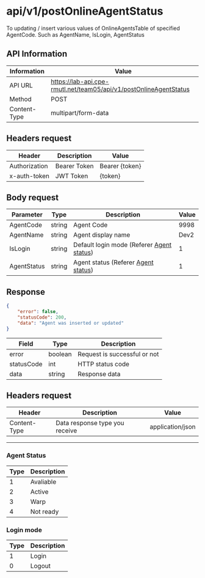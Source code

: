 # api/v1/postOnlineAgentStatus
To updating / insert various values of OnlineAgentsTable of specified AgentCode. Such as AgentName, IsLogin, AgentStatus



## API Information
| Information  | Value                                                             |
|--------------|-------------------------------------------------------------------|
| API URL      | https://lab-api.cpe-rmutl.net/team05/api/v1/postOnlineAgentStatus |
| Method       | POST                                                              |
| Content-Type | multipart/form-data                                               |

## Headers request
| Header        | Description  | Value          |
|---------------|--------------|----------------|
| Authorization | Bearer Token | Bearer {token} |
| x-auth-token  | JWT Token    | {token}        |

## Body request
| Parameter   | Type   | Description                                              | Value |
|-------------|--------|----------------------------------------------------------|-------|
| AgentCode   | string | Agent Code                                               | 9998  |
| AgentName   | string | Agent display name                                       | Dev2  |
| IsLogin     | string | Default login mode (Referer [Agent status](#login-mode)) | 1     |
| AgentStatus | string | Agent status (Referer [Agent status](#agent-status))     | 1     |

## Response
```json
{
    "error": false,
    "statusCode": 200,
    "data": "Agent was inserted or updated"
}
```

| Field      | Type    | Description                  |
|------------|---------|------------------------------|
| error      | boolean | Request is successful or not |
| statusCode | int     | HTTP status code             |
| data       | string  | Response data                |


## Headers request
| Header       | Description                    | Value            |
|--------------|--------------------------------|------------------|
| Content-Type | Data response type you receive | application/json |

---
### Agent Status
| Type | Description |
|------|-------------|
| 1    | Avaliable   |
| 2    | Active      |
| 3    | Warp        |
| 4    | Not ready   |

### Login mode
| Type | Description |
|------|-------------|
| 1    | Login       |
| 0    | Logout      |
